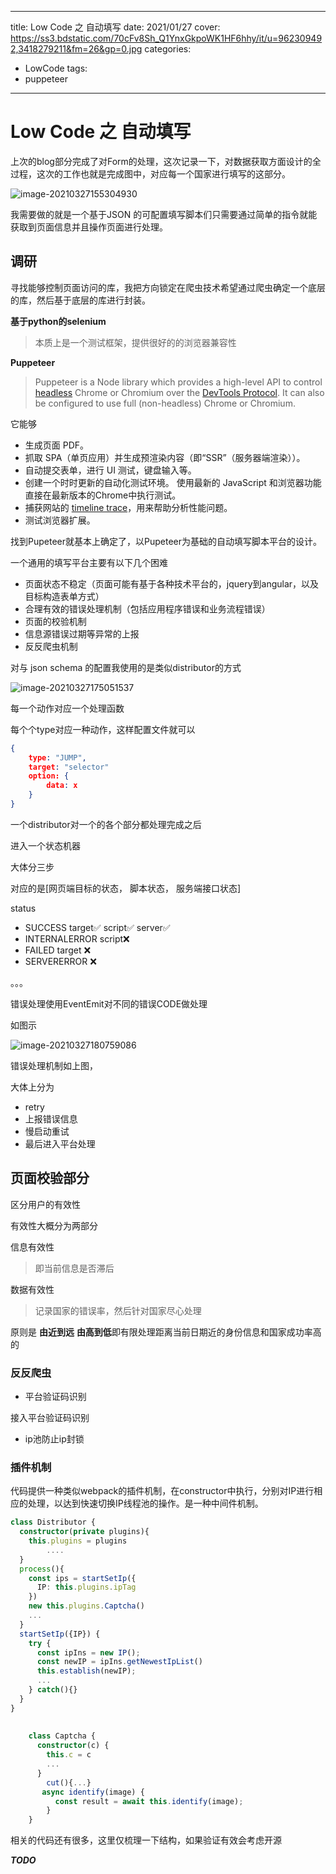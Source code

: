
---
title: Low Code 之 自动填写
date: 2021/01/27
cover: https://ss3.bdstatic.com/70cFv8Sh_Q1YnxGkpoWK1HF6hhy/it/u=962309492,3418279211&fm=26&gp=0.jpg
categories:
- LowCode
tags: 
- puppeteer

---

# Low Code 之 自动填写

上次的blog部分完成了对Form的处理，这次记录一下，对数据获取方面设计的全过程，这次的工作也就是完成图中，对应每一个国家进行填写的这部分。

![image-20210327155304930](https://technologybook.tech/assets/img/image-20210327155304930.png)

我需要做的就是一个基于JSON 的可配置填写脚本们只需要通过简单的指令就能获取到页面信息并且操作页面进行处理。

## 调研

寻找能够控制页面访问的库，我把方向锁定在爬虫技术希望通过爬虫确定一个底层的库，然后基于底层的库进行封装。

**基于python的selenium**

>  本质上是一个测试框架，提供很好的的浏览器兼容性

**Puppeteer**

> Puppeteer is a Node library which provides a high-level API to control [headless](https://developers.google.com/web/updates/2017/04/headless-chrome) Chrome or Chromium over the [DevTools Protocol](https://chromedevtools.github.io/devtools-protocol/). It can also be configured to use full (non-headless) Chrome or Chromium.

它能够

- 生成页面 PDF。
- 抓取 SPA（单页应用）并生成预渲染内容（即“SSR”（服务器端渲染））。
- 自动提交表单，进行 UI 测试，键盘输入等。
- 创建一个时时更新的自动化测试环境。 使用最新的 JavaScript 和浏览器功能直接在最新版本的Chrome中执行测试。
- 捕获网站的 [timeline trace](https://developers.google.com/web/tools/chrome-devtools/evaluate-performance/reference)，用来帮助分析性能问题。
- 测试浏览器扩展。



找到Pupeteer就基本上确定了，以Pupeteer为基础的自动填写脚本平台的设计。

一个通用的填写平台主要有以下几个困难

- 页面状态不稳定（页面可能有基于各种技术平台的，jquery到angular，以及目标构造表单方式）
- 合理有效的错误处理机制（包括应用程序错误和业务流程错误）
- 页面的校验机制
- 信息源错误过期等异常的上报
- 反反爬虫机制

对与 json schema 的配置我使用的是类似distributor的方式

![image-20210327175051537](https://technologybook.tech/assets/img/image-20210327175051537.png)

每一个动作对应一个处理函数

每个个type对应一种动作，这样配置文件就可以

```json
{
	type: "JUMP",
	target: "selector"
	option: {
		data: x
	}
}
```

一个distributor对一个的各个部分都处理完成之后

进入一个状态机器

大体分三步

对应的是[网页端目标的状态， 脚本状态， 服务端接口状态]

status

- SUCCESS target✅ script✅ server✅
- INTERNALERROR script❌
- FAILED target ❌
- SERVERERROR ❌

。。。

错误处理使用EventEmit对不同的错误CODE做处理

如图示

![image-20210327180759086](https://technologybook.tech/assets/img/image-20210327180759086.png)

错误处理机制如上图，

大体上分为

- retry
- 上报错误信息
- 慢启动重试
- 最后进入平台处理

## 页面校验部分

区分用户的有效性

有效性大概分为两部分

信息有效性

> 即当前信息是否滞后

数据有效性

> 记录国家的错误率，然后针对国家尽心处理

原则是 **由近到远** **由高到低**即有限处理距离当前日期近的身份信息和国家成功率高的

### 反反爬虫

- 平台验证码识别

接入平台验证码识别

- ip池防止ip封锁

### 插件机制

代码提供一种类似webpack的插件机制，在constructor中执行，分别对IP进行相应的处理，以达到快速切换IP线程池的操作。是一种中间件机制。

```typescript
class Distributor {
  constructor(private plugins){
    this.plugins = plugins
		....
  }
  process(){
    const ips = startSetIp({
      IP: this.plugins.ipTag
    })
    new this.plugins.Captcha()
    ...
  }
  startSetIp({IP}) {
    try {
      const ipIns = new IP();
      const newIP = ipIns.getNewestIpList()
      this.establish(newIP);
      ...
    } catch(){}
  }
}
    
    
    class Captcha {
      constructor(c) {
        this.c = c
        ...
      }
        cut(){...}
       async identify(image) {
          const result = await this.identify(image);
        }
    }
```

相关的代码还有很多，这里仅梳理一下结构，如果验证有效会考虑开源

***TODO***



